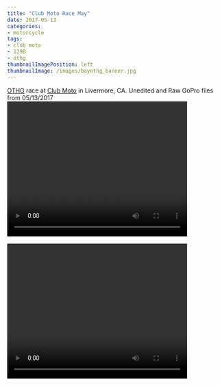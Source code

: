 ```yaml
---
title: "Club Moto Race May"
date: 2017-05-13
categories:
- motorcycle
tags:
- club moto
- 129B
- othg
thumbnailImagePosition: left
thumbnailImage: /images/bayothg_banner.jpg
---
```


[OTHG](http://bayothg.com) race at [Club Moto](http://www.clubmoto.com) in Livermore, CA.  Unedited and Raw GoPro files from 05/13/2017
<br>
<video width="420" height="315" controls>
  <source src="https://s3-us-west-1.amazonaws.com/mikejobriengopro/20170314_club_moto/GOPR0523.MP4" type="video/mp4">
</video>
<br>
<br>
<video width="420" height="315" controls>
  <source src="https://s3-us-west-1.amazonaws.com/mikejobriengopro/20170314_club_moto/GOPR0526.MP4" type="video/mp4">
</video>
<br>
